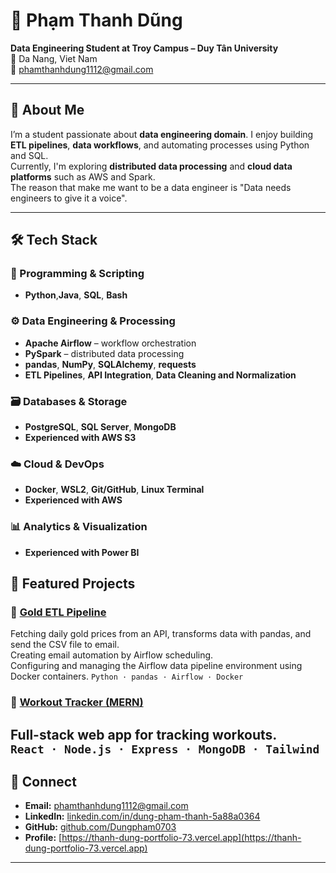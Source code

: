 # 👋 Phạm Thanh Dũng

**Data Engineering Student at Troy Campus – Duy Tân University**  
📍 Da Nang, Viet Nam  
📧 [phamthanhdung1112@gmail.com](mailto:phamthanhdung1112@gmail.com)

---

## 🧠 About Me
I’m a student passionate about **data engineering domain**.
I enjoy building **ETL pipelines**, **data workflows**, and automating processes using Python and SQL.  
Currently, I'm exploring **distributed data processing** and **cloud data platforms** such as AWS and Spark.  
The reason that make me want to be a data engineer is "Data needs engineers to give it a voice".

---

## 🛠️ Tech Stack

### 🐍 Programming & Scripting
- **Python**,**Java**, **SQL**, **Bash**

### ⚙️ Data Engineering & Processing
- **Apache Airflow** – workflow orchestration  
- **PySpark** – distributed data processing  
- **pandas**, **NumPy**, **SQLAlchemy**, **requests**  
- **ETL Pipelines**, **API Integration**, **Data Cleaning and Normalization**

### 🗃️ Databases & Storage
- **PostgreSQL**, **SQL Server**, **MongoDB**  
- **Experienced with AWS S3** 

### ☁️ Cloud & DevOps
- **Docker**, **WSL2**, **Git/GitHub**, **Linux Terminal**
- **Experienced with AWS** 

### 📊 Analytics & Visualization
- **Experienced with Power BI**

## 💼 Featured Projects

### 🔸 [Gold ETL Pipeline](https://github.com/Dungpham0703/Gold_ETL_data_pipeline)
Fetching daily gold prices from an API, transforms data with pandas, and send the CSV file to email.  
Creating email automation by Airflow scheduling.  
Configuring and managing the Airflow data pipeline environment using Docker containers.
`Python · pandas · Airflow · Docker`


### 🔸 [Workout Tracker (MERN)](https://github.com/Dungpham0703/workout_tracker)
Full-stack web app for tracking workouts.  
`React · Node.js · Express · MongoDB · Tailwind`
---

## 🤝 Connect
- **Email:** [phamthanhdung1112@gmail.com](mailto:phamthanhdung1112@gmail.com)  
- **LinkedIn:** [linkedin.com/in/dung-pham-thanh-5a88a0364](https://www.linkedin.com/in/dung-pham-thanh-5a88a0364/)  
- **GitHub:** [github.com/Dungpham0703](https://github.com/Dungpham0703)
- **Profile:** [https://thanh-dung-portfolio-73.vercel.app](https://thanh-dung-portfolio-73.vercel.app)
---

